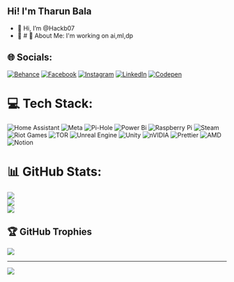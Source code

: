 ## Hi! I'm Tharun Bala
- 👋 Hi, I’m @Hackb07
- 👀 # 💫 About Me:
I'm working on ai,ml,dp


## 🌐 Socials:
[![Behance](https://img.shields.io/badge/Behance-1769ff?logo=behance&logoColor=white)](https://behance.net/Hackb07 ) [![Facebook](https://img.shields.io/badge/Facebook-%231877F2.svg?logo=Facebook&logoColor=white)](https://facebook.com/Bunny_bala02) [![Instagram](https://img.shields.io/badge/Instagram-%23E4405F.svg?logo=Instagram&logoColor=white)](https://instagram.com/Bunny_bala02) [![LinkedIn](https://img.shields.io/badge/LinkedIn-%230077B5.svg?logo=linkedin&logoColor=white)](https://linkedin.com/in/Tharunbala.B) [![Codepen](https://img.shields.io/badge/Codepen-000000?style=for-the-badge&logo=codepen&logoColor=white)](https://codepen.io/Bunny_bala02) 

# 💻 Tech Stack:
![Home Assistant](https://img.shields.io/badge/home%20assistant-%2341BDF5.svg?style=for-the-badge&logo=home-assistant&logoColor=white) ![Meta](https://img.shields.io/badge/Meta-%230467DF.svg?style=for-the-badge&logo=Meta&logoColor=white) ![Pi-Hole](https://img.shields.io/badge/pihole-%2396060C.svg?style=for-the-badge&logo=pi-hole&logoColor=white) ![Power Bi](https://img.shields.io/badge/power_bi-F2C811?style=for-the-badge&logo=powerbi&logoColor=black) ![Raspberry Pi](https://img.shields.io/badge/-Raspberry_Pi-C51A4A?style=for-the-badge&logo=Raspberry-Pi) ![Steam](https://img.shields.io/badge/steam-%23000000.svg?style=for-the-badge&logo=steam&logoColor=white) ![Riot Games](https://img.shields.io/badge/riotgames-D32936.svg?style=for-the-badge&logo=riotgames&logoColor=white) ![TOR](https://img.shields.io/badge/tor-%237E4798.svg?style=for-the-badge&logo=tor-project&logoColor=white) ![Unreal Engine](https://img.shields.io/badge/unrealengine-%23313131.svg?style=for-the-badge&logo=unrealengine&logoColor=white) ![Unity](https://img.shields.io/badge/unity-%23000000.svg?style=for-the-badge&logo=unity&logoColor=white) ![nVIDIA](https://img.shields.io/badge/nVIDIA-%2376B900.svg?style=for-the-badge&logo=nVIDIA&logoColor=white) ![Prettier](https://img.shields.io/badge/prettier-%23F7B93E.svg?style=for-the-badge&logo=prettier&logoColor=black) ![AMD](https://img.shields.io/badge/AMD-%23000000.svg?style=for-the-badge&logo=amd&logoColor=white) ![Notion](https://img.shields.io/badge/Notion-%23000000.svg?style=for-the-badge&logo=notion&logoColor=white)
# 📊 GitHub Stats:
![](https://github-readme-stats.vercel.app/api?username=Hackb07&theme=dark&hide_border=false&include_all_commits=false&count_private=false)<br/>
![](https://github-readme-streak-stats.herokuapp.com/?user=Hackb07&theme=dark&hide_border=false)<br/>
![](https://github-readme-stats.vercel.app/api/top-langs/?username=Hackb07&theme=dark&hide_border=false&include_all_commits=false&count_private=false&layout=compact)

## 🏆 GitHub Trophies
![](https://github-profile-trophy.vercel.app/?username=Hackb07&theme=merko&no-frame=false&no-bg=false&margin-w=4)

---
[![](https://visitcount.itsvg.in/api?id=Hackb07&icon=0&color=0)](https://visitcount.itsvg.in)

<!-- Proudly created with GPRM ( https://gprm.itsvg.in ) -->
